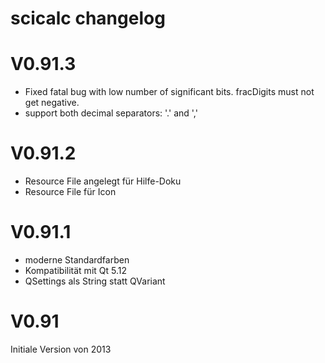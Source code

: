 scicalc changelog
=================

# V0.91.3
* Fixed fatal bug with low number of significant bits. fracDigits must not get negative.
* support both decimal separators: '.' and ','

# V0.91.2
* Resource File angelegt für Hilfe-Doku
* Resource File für Icon

# V0.91.1
* moderne Standardfarben
* Kompatibilität mit Qt 5.12
* QSettings als String statt QVariant

# V0.91
Initiale Version von 2013

